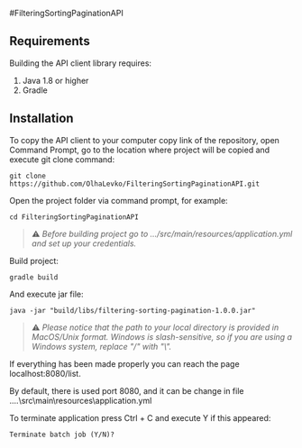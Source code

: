 #FilteringSortingPaginationAPI



## Requirements

Building the API client library requires:
1. Java 1.8 or higher
2. Gradle

## Installation

To copy the API client to your computer copy link of the repository, open Command Prompt, go to the location where project will be copied and execute git clone command:

```shell
git clone https://github.com/OlhaLevko/FilteringSortingPaginationAPI.git
```

Open the project folder via command prompt, for example:
```shell
cd FilteringSortingPaginationAPI
```

> ⚠️  _Before building project go to .../src/main/resources/application.yml and set up your credentials._

[comment]: <> (* BASE_URL)

[comment]: <> (* TOKEN_URL)

[comment]: <> (* CLIENT_ID)

[comment]: <> (* CLIENT_SECRET)


Build project:
```shell
gradle build
```

And execute jar file: 

```shell
java -jar "build/libs/filtering-sorting-pagination-1.0.0.jar"
```
> ⚠️  _Please notice that the path to your local directory is provided in MacOS/Unix format. Windows is slash-sensitive, so if you are using a Windows system, replace "/" with "\\"._

[comment]: <> (###Another way)

[comment]: <> (Install gradle wrapper:)

[comment]: <> (```shell)

[comment]: <> (gradlew wrapper --gradle-version 6.3)

[comment]: <> (```)

[comment]: <> (Compile the project without executing any tests:)

[comment]: <> (```shell)

[comment]: <> (gradlew assemble)

[comment]: <> (```)

[comment]: <> (Run application:)

[comment]: <> (```shell)

[comment]: <> (gradlew clean bootRun)

[comment]: <> (```)

If everything has been made properly you can reach the page localhost:8080/list.

By default, there is used port 8080, and it can be change in file ..\..\src\main\resources\application.yml

To terminate application press Ctrl + C and execute Y if this appeared:

```shell
Terminate batch job (Y/N)?
```
